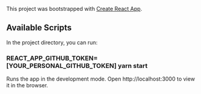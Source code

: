 This project was bootstrapped with [Create React App](https://github.com/facebook/create-react-app).

## Available Scripts

In the project directory, you can run:

### REACT_APP_GITHUB_TOKEN=[YOUR_PERSONAL_GITHUB_TOKEN] yarn start

Runs the app in the development mode.
Open http://localhost:3000 to view it in the browser.
